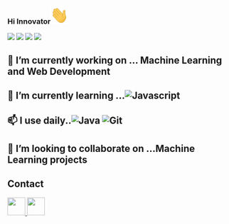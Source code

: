 ### Hi Innovator<img src="https://raw.githubusercontent.com/ABSphreak/ABSphreak/master/gifs/Hi.gif" width="40" height="40">

<img src="https://camo.githubusercontent.com/00b7ae13c82bf907556f1184eb865122a41ea7c3/68747470733a2f2f6f63746f6465782e6769746875622e636f6d2f696d616765732f6461667470756e6b746f6361742d74686f6d61732e676966" width="150">    <img src="http://cdn.onlinewebfonts.com/svg/img_532572.svg" width="100"> <img src="https://camo.githubusercontent.com/7988dfc21182f57bb253a6e246141f5a3e2cf10e/68747470733a2f2f6f63746f6465782e6769746875622e636f6d2f696d616765732f6461667470756e6b746f6361742d6775792e676966" width="150"> <img src="https://media.tenor.com/images/3d8910b08a8053d27e606f12d45c6bb2/tenor.gif" width="40">


## 🔭 I’m currently working on ... Machine Learning and Web Development
## 🌱 I’m currently learning ...![Javascript](https://camo.githubusercontent.com/51e3e8178c8eeb27b1fd7ced3661c84feda7e9b1/68747470733a2f2f696d672e736869656c64732e696f2f62616467652f2d4a6176615363726970742d626c61636b3f7374796c653d706c6173746963266c6f676f3d6a617661736372697074)
## 📫 I use daily..![Java](https://camo.githubusercontent.com/564384575bf4df693526c30717621307519d944b/68747470733a2f2f696d672e736869656c64732e696f2f62616467652f2d4a6176612d3866636664313f7374796c653d706c6173746963266c6f676f3d4a617661) ![Git](https://camo.githubusercontent.com/66cac8f712821fe74a3c405c8f9332f4db7743d3/68747470733a2f2f696d672e736869656c64732e696f2f62616467652f2d4769742d626c61636b3f7374796c653d706c6173746963266c6f676f3d676974)
## 👯 I’m looking to collaborate on ...Machine Learning projects
## Contact
<a href="https://www.linkedin.com/in/yashashvi65/">
<img src="https://camo.githubusercontent.com/2be7128f80f514eaa332a60773fac581dda8cada/68747470733a2f2f747365312e6d6d2e62696e672e6e65742f74683f69643d4f49502e4b7977334e6d314e2d4341437139455a6f304134504148614861267069643d41706926503d3026773d33303026683d333030" width="40" height="40">   </a>
<a href="https://www.instagram.com/yaashashvi/">
<img src="http://badtothebonebbq.com/images/Insta_logo.png" width="40" height="40">
</a>
